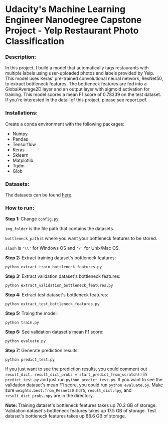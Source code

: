 # Udacity's Machine Learning Engineer Nanodegree Capstone Project - Yelp Restaurant Photo Classification

### Description:
In this project, I build a model that automatically tags restaurants with multiple labels using user-uploaded photos and labels provided by Yelp. This model uses Keras' pre-trained convolutional neural network, ResNet50, to extract bottleneck features. The bottleneck features are fed into a GlobalAverage2D layer and an output layer with sigmoid activation for training. This model scores a mean F1 score of 0.78339 on the test dataset. If you're interested in the detail of this project, please see report.pdf.

### Installations:
Create a conda environment with the following packages:
* Numpy
* Pandas
* Tensorflow
* Keras
* Sklearn
* Matplotlib
* Tqdm
* Glob

### Datasets:
The datasets can be found [here](https://www.kaggle.com/c/yelp-restaurant-photo-classification/data).

### How to run:
**Step 1:** Change `config.py`:

`img_folder` is the file path that contains the datasets.

`bottleneck_path` is where you want your bottleneck features to be stored.

`slash` is `'\\'` for Windows OS and `'/'` for Unix/Mac OS.

**Step 2:** Extract training dataset's bottleneck features:
```
python extract_train_bottleneck_features.py
```

**Step 3:** Extract validation dataset's bottleneck features:
```
python extract_validation_bottleneck_features.py
```

**Step 4:** Extract test dataset's bottleneck features:
```
python extract_test_bottleneck_features.py
```

**Step 5:** Traing the model:
```
python train.py
```

**Step 6:** See validation dataset's mean F1 score:
```
python evaluate.py
```

**Step 7:** Generate prediction results:
```
python predict_test.py
```

If you just want to see the prediction results, you could comment out `result_dict, result_dict_probs = start_predict_from_scratch()` in `predict_test.py` and just run `python predict_test.py`. If you want to see the validation dataset's mean F1 score, you could run `python evaluate.py`. Make sure `weights.best.from_Resnet50.hdf5`, `result_dict.npy`, and `result_dict_probs.npy` are in the directory.

**Note:** Training dataset's bottleneck features takes up 70.2 GB of storage. Validation dataset's bottleneck features takes up 17.5 GB of storage. Test dataset's bottleneck features takes up 88.6 GB of storage.
